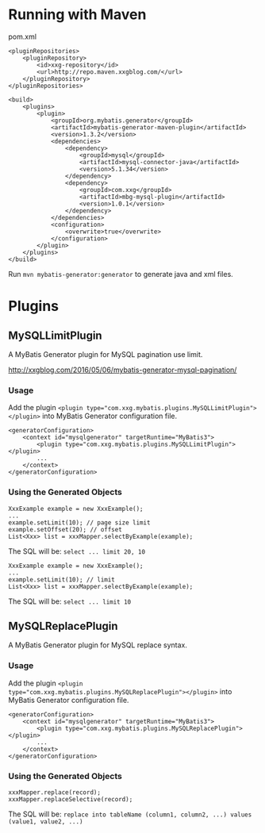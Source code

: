 # Running with Maven
pom.xml

```
<pluginRepositories>
    <pluginRepository>
        <id>xxg-repository</id>
        <url>http://repo.maven.xxgblog.com/</url>
    </pluginRepository>
</pluginRepositories>
```

```
<build>
    <plugins>
        <plugin>
            <groupId>org.mybatis.generator</groupId>
            <artifactId>mybatis-generator-maven-plugin</artifactId>
            <version>1.3.2</version>
            <dependencies>
                <dependency>
                    <groupId>mysql</groupId>
                    <artifactId>mysql-connector-java</artifactId>
                    <version>5.1.34</version>
                </dependency>
                <dependency>
                    <groupId>com.xxg</groupId>
                    <artifactId>mbg-mysql-plugin</artifactId>
                    <version>1.0.1</version>
                </dependency>
            </dependencies>
            <configuration>
                <overwrite>true</overwrite>
            </configuration>
        </plugin>
    </plugins>
</build>
```

Run `mvn mybatis-generator:generator` to generate java and xml files.

# Plugins
## MySQLLimitPlugin
A MyBatis Generator plugin for MySQL pagination use limit.

http://xxgblog.com/2016/05/06/mybatis-generator-mysql-pagination/
### Usage

Add the plugin `<plugin type="com.xxg.mybatis.plugins.MySQLLimitPlugin"></plugin>` into MyBatis Generator configuration file.

```
<generatorConfiguration>
    <context id="mysqlgenerator" targetRuntime="MyBatis3">
        <plugin type="com.xxg.mybatis.plugins.MySQLLimitPlugin"></plugin>
        ...
    </context>
</generatorConfiguration>
```

### Using the Generated Objects

```
XxxExample example = new XxxExample();
...
example.setLimit(10); // page size limit
example.setOffset(20); // offset
List<Xxx> list = xxxMapper.selectByExample(example);
```
The SQL will be:
`select ... limit 20, 10`

```
XxxExample example = new XxxExample();
...
example.setLimit(10); // limit
List<Xxx> list = xxxMapper.selectByExample(example);
```
The SQL will be:
`select ... limit 10`


## MySQLReplacePlugin
A MyBatis Generator plugin for MySQL replace syntax.

### Usage

Add the plugin `<plugin type="com.xxg.mybatis.plugins.MySQLReplacePlugin"></plugin>` into MyBatis Generator configuration file.

```
<generatorConfiguration>
    <context id="mysqlgenerator" targetRuntime="MyBatis3">
        <plugin type="com.xxg.mybatis.plugins.MySQLReplacePlugin"></plugin>
        ...
    </context>
</generatorConfiguration>
```

### Using the Generated Objects

```
xxxMapper.replace(record);
xxxMapper.replaceSelective(record);
```
The SQL will be:
`replace into tableName (column1, column2, ...) values (value1, value2, ...)`
